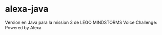 # alexa-java
Version en Java para la mission 3 de LEGO MINDSTORMS Voice Challenge: Powered by Alexa 
